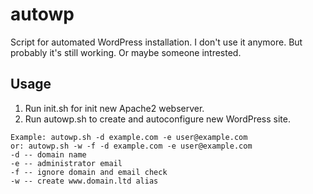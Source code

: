 # autowp
Script for automated WordPress installation.
I don't use it anymore. But probably it's still working.
Or maybe someone intrested.

## Usage
1. Run init.sh for init new Apache2 webserver.
2. Run autowp.sh to create and autoconfigure new WordPress site.

```
Example: autowp.sh -d example.com -e user@example.com
or: autowp.sh -w -f -d example.com -e user@example.com
-d -- domain name
-e -- administrator email
-f -- ignore domain and email check
-w -- create www.domain.ltd alias
```
